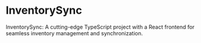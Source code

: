 # InventorySync
InventorySync: A cutting-edge TypeScript project with a React frontend for seamless inventory management and synchronization.
